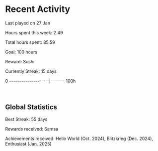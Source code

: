 # Recent Activity
Last played on 27 Jan  

Hours spent this week: 2.49  

Total hours spent: 85.59  

Goal: 100 hours  

Reward: Sushi  

Currently Streak: 15 days 

0 --------------------|------- 100h  
<br><br>

## Global Statistics
Best Streak: 55 days

Rewards received: Samsa

Achievements received: Hello World (Oct. 2024), Blitzkrieg (Dec. 2024), Enthusiast (Jan. 2025)
